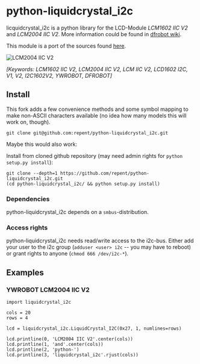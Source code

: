 # python-liquidcrystal_i2c

licquidcrystal_i2c is a python library for the LCD-Module *LCM1602 IIC V2* and *LCM2004 IIC V2*. 
More information could be found in 
[dfrobot wiki](http://www.dfrobot.com/wiki/index.php?title=I2C/TWI_LCD1602_Module_(SKU:_DFR0063)).

This module is a port of the sources found 
[here](http://www.dfrobot.com/image/data/DFR0154/LiquidCrystal_I2Cv1-1.rar).

![LCM2004 IIC V2](docs/lcm2004iicv2.jpg)

_[Keywords: LCM1602 IIC V2, LCM2004 IIC V2, LCM IIC V2, LCD1602 I2C, V1, V2, I2C1602V2, YWROBOT, DFROBOT]_

## Install

This fork adds a few convenience methods and some symbol mapping to make non-ASCII characters available (no idea how many models this will work on, though).

```
git clone git@github.com:repent/python-liquidcrystal_i2c.git
```

Maybe this would also work:

Install from cloned github repository (may need admin rights for `python setup.py install`):

```
git clone --depth=1 https://github.com/repent/python-liquidcrystal_i2c.git
(cd python-liquidcrystal_i2c/ && python setup.py install)
```

### Dependencies

python-liquidcrystal_i2c depends on a ```smbus```-distribution.

### Access rights

python-liquidcrystal_i2c needs read/write access to the i2c-bus.
Either add your user to the i2c group (`adduser <user> i2c` -- you may have to reboot) or grant rights to anyone (`chmod 666 /dev/i2c-*`).

## Examples

### YWROBOT LCM2004 IIC V2

```
import liquidcrystal_i2c

cols = 20
rows = 4

lcd = liquidcrystal_i2c.LiquidCrystal_I2C(0x27, 1, numlines=rows)

lcd.printline(0, 'LCM2004 IIC V2'.center(cols))
lcd.printline(1, 'and'.center(cols))
lcd.printline(2, 'python-')
lcd.printline(3, 'liquidcrystal_i2c'.rjust(cols))
```
